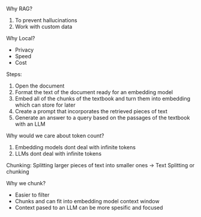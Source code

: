 Why RAG?
1. To prevent hallucinations
2. Work with custom data


Why Local?
- Privacy
- Speed 
- Cost


Steps:
1. Open the document
2. Format the text of the document ready for an embedding model
3. Embed all of the chunks of the textbook and turn them into embedding which can store for later
4. Create a prompt that incorporates the retrieved pieces of text
5. Generate an answer to a query based on the passages of the textbook with an LLM

Why would we care about token count?
1. Embedding models dont deal with infinite tokens
2. LLMs dont deal with infinite tokens

Chunking: Splitting larger pieces of text into smaller ones -> Text Splitting or chunking


Why we chunk?
- Easier to filter
- Chunks and can fit into embedding model context window
- Context pased to an LLM can be more spesific and focused

